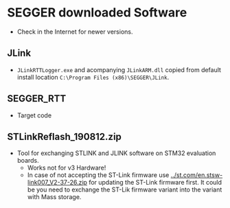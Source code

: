 # SEGGER downloaded Software

- Check in the Internet for newer versions.

## JLink

- `JLinkRTTLogger.exe` and acompanying `JLinkARM.dll` copied from default install location `C:\Program Files (x86)\SEGGER\JLink`. 

## SEGGER_RTT

- Target code

## STLinkReflash_190812.zip

- Tool for exchanging STLINK and JLINK software on STM32 evaluation boards.
  - Works not for v3 Hardware!
  - In case of not accepting the ST-Link firmware use [../st.com/en.stsw-link007_V2-37-26.zip](../st.com/en.stsw-link007_V2-37-26.zip) for updating the ST-Link firmware first. It could be you need to exchange the ST-Lik firmware variant into the variant with Mass storage.
